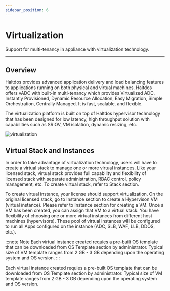 ```yaml
---
sidebar_position: 6
---
```


# Virtualization

Support for multi-tenancy in appliance with virtualization technology.

---

## Overview  

Haltdos provides advanced application delivery and load balancing features to applications running on both physical and virtual machines. Haltdos offers vADC with built-in multi-tenancy which provides Virtualized ADC, Instantly Provisioned, Dynamic Resource Allocation, Easy Migration, Simple Orchestration, Centrally Managed. It is fast, scalable, and flexible.  

The virtualization platform is built on top of Haltdos hypervisor technology that has been designed for low latency, high throughput solution with capabilities such as SRIOV, VM isolation, dynamic resizing, etc.  

![virtualization](/img/platform/virtualization.png)

##  Virtual Stack and Instances

In order to take advantage of virtualization technology, users will have to create a virtual stack to manage one or more virtual instances. Like your licensed stack, virtual stack provides full capability and flexibility of licensed stack with separate administration, RBAC control, policy management, etc. To create virtual stack, refer to Stack section.  

To create virtual instance, your license should support virtualization. On the original licensed stack, go to Instance section to create a Hypervison VM (virtual instance). Please refer to Instance section for creating a VM. Once a VM has been created, you can assign that VM to a virtual stack. You have flexibility of choosing one or more virtual instances from different host machines (hypervisors). These pool of virtual instances will be configured to run all Apps configured on the instance (ADC, SLB, WAF, LLB, DDOS, etc.).  
  

:::note Note
Each virtual instance created requies a pre-built OS template that can be downloaded from OS Template section by administrator. Typical size of VM template ranges from 2 GB - 3 GB depending upon the operating system and OS version.
:::
  
  
Each virtual instance created requies a pre-built OS template that can be downloaded from OS Template section by administrator. Typical size of VM template ranges from 2 GB - 3 GB depending upon the operating system and OS version.  